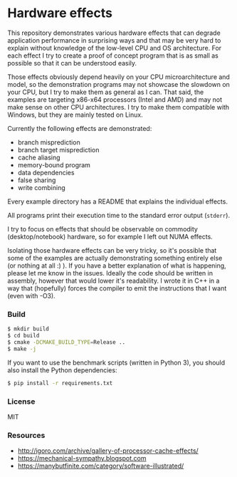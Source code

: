 # Hardware effects
This repository demonstrates various hardware effects that can degrade application performance
in surprising ways and that may be very hard to explain without knowledge of the low-level CPU and OS architecture.
For each effect I try to create a proof of concept program that is as small as possible so that it can
be understood easily.

Those effects obviously depend heavily on your CPU microarchitecture and model,
so the demonstration programs may not showcase the slowdown on your CPU, but I try to make
them as general as I can. That said, the examples are targeting x86-x64 processors (Intel and AMD)
and may not make sense on other CPU architectures. I try to make them compatible
with Windows, but they are mainly tested on Linux.

Currently the following effects are demonstrated:

- branch misprediction
- branch target misprediction
- cache aliasing
- memory-bound program
- data dependencies
- false sharing
- write combining

Every example directory has a README that explains the individual effects.

All programs print their execution time to the standard error output (`stderr`).

I try to focus on effects that should be observable on commodity (desktop/notebook) hardware,
so for example I left out NUMA effects.

Isolating those hardware effects can be very tricky, so it's possible that some of the
examples are actually demonstrating something entirely else (or nothing at all :) ).
If you have a better explanation of what is happening, please let me know in the issues.
Ideally the code should be written in assembly, however that would lower it's readability.
I wrote it in C++ in a way that (hopefully) forces the compiler to emit the instructions that I want (even with -O3).

### Build
```bash
$ mkdir build
$ cd build
$ cmake -DCMAKE_BUILD_TYPE=Release ..
$ make -j
```

If you want to use the benchmark scripts (written in Python 3), you should
also install the Python dependencies:
```bash
$ pip install -r requirements.txt
```

### License
MIT

### Resources
- http://igoro.com/archive/gallery-of-processor-cache-effects/
- https://mechanical-sympathy.blogspot.com
- https://manybutfinite.com/category/software-illustrated/
